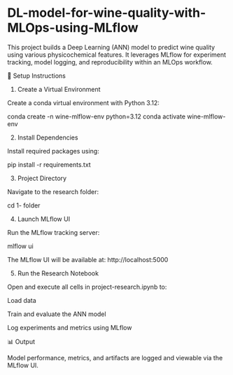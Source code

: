 # DL-model-for-wine-quality-with-MLOps-using-MLflow

This project builds a Deep Learning (ANN) model to predict wine quality using various physicochemical features. It leverages MLflow for experiment tracking, model logging, and reproducibility within an MLOps workflow.

🔧 Setup Instructions

1. Create a Virtual Environment

Create a conda virtual environment with Python 3.12:

conda create -n wine-mlflow-env python=3.12
conda activate wine-mlflow-env

2. Install Dependencies

Install required packages using:

pip install -r requirements.txt

3. Project Directory

Navigate to the research folder:

cd 1- folder

4. Launch MLflow UI

Run the MLflow tracking server:

mlflow ui

The MLflow UI will be available at: http://localhost:5000

5. Run the Research Notebook

Open and execute all cells in project-research.ipynb to:

Load data

Train and evaluate the ANN model

Log experiments and metrics using MLflow

📊 Output

Model performance, metrics, and artifacts are logged and viewable via the MLflow UI.


